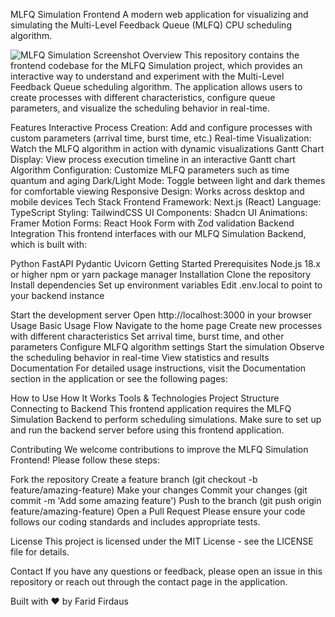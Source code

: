 MLFQ Simulation Frontend
A modern web application for visualizing and simulating the Multi-Level Feedback Queue (MLFQ) CPU scheduling algorithm.

<img alt="MLFQ Simulation Screenshot" src="https://placehold.co/800x400?text=MLFQ+Simulation+Screenshot">
Overview
This repository contains the frontend codebase for the MLFQ Simulation project, which provides an interactive way to understand and experiment with the Multi-Level Feedback Queue scheduling algorithm. The application allows users to create processes with different characteristics, configure queue parameters, and visualize the scheduling behavior in real-time.

Features
Interactive Process Creation: Add and configure processes with custom parameters (arrival time, burst time, etc.)
Real-time Visualization: Watch the MLFQ algorithm in action with dynamic visualizations
Gantt Chart Display: View process execution timeline in an interactive Gantt chart
Algorithm Configuration: Customize MLFQ parameters such as time quantum and aging
Dark/Light Mode: Toggle between light and dark themes for comfortable viewing
Responsive Design: Works across desktop and mobile devices
Tech Stack
Frontend
Framework: Next.js (React)
Language: TypeScript
Styling: TailwindCSS
UI Components: Shadcn UI
Animations: Framer Motion
Forms: React Hook Form with Zod validation
Backend Integration
This frontend interfaces with our MLFQ Simulation Backend, which is built with:

Python
FastAPI
Pydantic
Uvicorn
Getting Started
Prerequisites
Node.js 18.x or higher
npm or yarn package manager
Installation
Clone the repository
Install dependencies
Set up environment variables
Edit .env.local to point to your backend instance

Start the development server
Open http://localhost:3000 in your browser
Usage
Basic Usage Flow
Navigate to the home page
Create new processes with different characteristics
Set arrival time, burst time, and other parameters
Configure MLFQ algorithm settings
Start the simulation
Observe the scheduling behavior in real-time
View statistics and results
Documentation
For detailed usage instructions, visit the Documentation section in the application or see the following pages:

How to Use
How It Works
Tools & Technologies
Project Structure
Connecting to Backend
This frontend application requires the MLFQ Simulation Backend to perform scheduling simulations. Make sure to set up and run the backend server before using this frontend application.

Contributing
We welcome contributions to improve the MLFQ Simulation Frontend! Please follow these steps:

Fork the repository
Create a feature branch (git checkout -b feature/amazing-feature)
Make your changes
Commit your changes (git commit -m 'Add some amazing feature')
Push to the branch (git push origin feature/amazing-feature)
Open a Pull Request
Please ensure your code follows our coding standards and includes appropriate tests.

License
This project is licensed under the MIT License - see the LICENSE file for details.

Contact
If you have any questions or feedback, please open an issue in this repository or reach out through the contact page in the application.

Built with ❤️ by Farid Firdaus